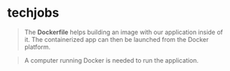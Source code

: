 # techjobs
>The **Dockerfile** helps building an image with our application inside of it. The containerized app can then be launched from the Docker platform.

>A computer running Docker is needed to run the application.